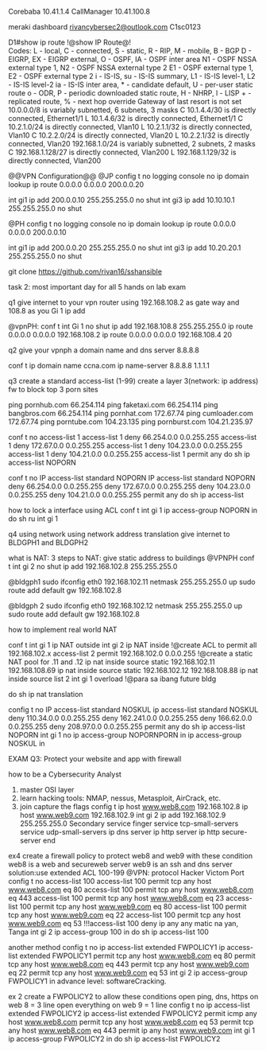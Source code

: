 Corebaba
10.41.1.4
CallManager
10.41.100.8

meraki dashboard
rivancybersec2@outlook.com
C1sc0123


D1#show ip route !@show IP Route@!  
Codes: L - local, C - connected, S - static, R - RIP, M - mobile, B - BGP
       D - EIGRP, EX - EIGRP external, O - OSPF, IA - OSPF inter area 
       N1 - OSPF NSSA external type 1, N2 - OSPF NSSA external type 2
       E1 - OSPF external type 1, E2 - OSPF external type 2
       i - IS-IS, su - IS-IS summary, L1 - IS-IS level-1, L2 - IS-IS level-2
       ia - IS-IS inter area, * - candidate default, U - per-user static route
       o - ODR, P - periodic downloaded static route, H - NHRP, l - LISP
       + - replicated route, % - next hop override
Gateway of last resort is not set
      10.0.0.0/8 is variably subnetted, 6 subnets, 3 masks
C        10.1.4.4/30 is directly connected, Ethernet1/1
L        10.1.4.6/32 is directly connected, Ethernet1/1
C        10.2.1.0/24 is directly connected, Vlan10
L        10.2.1.1/32 is directly connected, Vlan10
C        10.2.2.0/24 is directly connected, Vlan20
L        10.2.2.1/32 is directly connected, Vlan20
      192.168.1.0/24 is variably subnetted, 2 subnets, 2 masks
C        192.168.1.128/27 is directly connected, Vlan200
L        192.168.1.129/32 is directly connected, Vlan200



@@VPN Configuration@@
@JP
config t
no logging console
no ip domain lookup
ip route 0.0.0.0 0.0.0.0 200.0.0.20

int gi1
ip add 200.0.0.10 255.255.255.0
no shut
int gi3
ip add 10.10.10.1 255.255.255.0
no shut

@PH
config t
no logging console
no ip domain lookup
ip route 0.0.0.0 0.0.0.0 200.0.0.10

int gi1
ip add 200.0.0.20 255.255.255.0
no shut
int gi3
ip add 10.20.20.1 255.255.255.0
no shut

git clone https://github.com/rivan16/sshansible


task 2: most important day for all 5 hands on lab exam

q1 give internet to your vpn router using 192.168.108.2 as gate way and 108.8 as you Gi 1 ip add

@vpnPH:
conf t
int Gi 1
no shut 
ip add 192.168.108.8 255.255.255.0
ip route 0.0.0.0 0.0.0.0 192.168.108.2
ip route 0.0.0.0 0.0.0.0 192.168.108.4 20


q2 give your vpnph a domain name and dns server 8.8.8.8

conf t
ip domain name ccna.com
ip name-server 8.8.8.8 1.1.1.1


q3 create a standard access-list (1-99)
create a layer 3(network: ip address) fw to block top 3 porn sites

ping pornhub.com 66.254.114
ping faketaxi.com 66.254.114
ping bangbros.com 66.254.114
ping pornhat.com 172.67.74
ping cumloader.com 172.67.74
ping porntube.com 104.23.135
ping pornburst.com 104.21.235.97

conf t 
no access-list 1
access-list 1 deny 66.254.0.0 0.0.255.255
access-list 1 deny 172.67.0.0 0.0.255.255
access-list 1 deny 104.23.0.0 0.0.255.255
access-list 1 deny 104.21.0.0 0.0.255.255
access-list 1 permit any
do sh ip access-list NOPORN

conf t 
no IP access-list standard NOPORN
IP access-list standard NOPORN
deny 66.254.0.0 0.0.255.255
deny 172.67.0.0 0.0.255.255
deny 104.23.0.0 0.0.255.255
deny 104.21.0.0 0.0.255.255
permit any
do sh ip access-list

how to lock a interface using ACL
conf t 
int gi 1
ip access-group NOPORN in 
do sh ru int gi 1

q4 using network using network address translation give internet to BLDGPH1 and BLDGPH2

what is NAT: 
3 steps to NAT:
give static address to buildings
@VPNPH
conf t 
int gi 2 
no shut
ip add 192.168.102.8 255.255.255.0

@bldgph1
sudo ifconfig eth0 192.168.102.11 netmask 255.255.255.0 up
sudo route add default gw 192.168.102.8

@bldgph 2
sudo ifconfig eth0 192.168.102.12 netmask 255.255.255.0 up
sudo route add default gw 192.168.102.8


how to implement real world NAT

conf t 
int gi 1
ip NAT outside
int gi 2
ip NAT inside
!@create ACL to permit all 192.168.102.x
access-list 2 permit 192.168.102.0 0.0.0.255
!@create a static NAT pool for .11 and .12
ip nat inside source static 192.168.102.11 192.168.108.69
ip nat inside source static 192.168.102.12 192.168.108.88
ip nat inside source list 2 int gi 1 overload
!@para sa ibang future bldg 

do sh ip nat translation


config t
no IP access-list standard NOSKUL
ip access-list standard NOSKUL
deny 110.34.0.0 0.0.255.255
deny 162.241.0.0 0.0.255.255
deny 166.62.0.0 0.0.255.255
deny 208.97.0.0 0.0.255.255
permit any
do sh ip access-list NOPORN
int gi 1
no ip access-group NOPORNPORN in 
ip access-group NOSKUL in


EXAM Q3: Protect your website and app with firewall

how to be a Cybersecurity Analyst
1. master OSI layer
2. learn hacking tools: NMAP, nessus, Metasploit, AirCrack, etc.
3. join capture the flags
config t 
ip host www.web8.com 192.168.102.8
ip host www.web9.com 192.168.102.9
int gi 2
 ip add 192.168.102.9 255.255.255.0 Secondary
service finger
service tcp-small-servers
service udp-small-servers
ip dns server
ip http server
ip http secure-server
end


ex4 create a firewall policy to protect web8 and web9 with these condition
web8 is a web and secureweb server
web9 is an ssh and dns server
solution:use extended ACL 100-199
@VPN: protocol Hacker Victom Port
config t
no access-list 100 
access-list 100 permit tcp any host www.web8.com eq 80
access-list 100 permit tcp any host www.web8.com eq 443
access-list 100 permit tcp any host www.web8.com eq 23
access-list 100 permit tcp any host www.web9.com eq 80
access-list 100 permit tcp any host www.web9.com eq 22
access-list 100 permit tcp any host www.web9.com eq 53
!!!access-list 100 deny ip any any matic na yan, Tanga
int gi 2
ip access-group 100 in
do sh ip access-list 100

another method
config t
no ip access-list extended FWPOLICY1
ip access-list extended FWPOLICY1
permit tcp any host www.web8.com eq 80
permit tcp any host www.web8.com eq 443
permit tcp any host www.web9.com eq 22
permit tcp any host www.web9.com eq 53
int gi 2
ip access-group FWPOLICY1 in
advance level: softwareCracking.

ex 2 create a FWPOLICY2 to allow these conditions
open ping, dns, https on web 8 = 3 line
open everything on web 9 = 1 line
config t 
no ip access-list extended FWPOLICY2
ip access-list extended FWPOLICY2
permit icmp any host www.web8.com 
permit tcp any host www.web8.com eq 53
permit tcp any host www.web8.com eq 443
permit ip any host www.web9.com 
int gi 1
ip access-group FWPOLICY2 in
do sh ip access-list FWPOLICY2
